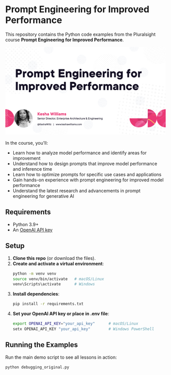 # Prompt Engineering for Improved Performance
This repository contains the Python code examples from the Pluralsight course **Prompt Engineering for Improved Performance**.

![Prompt Engineering for Improved Performance](https://github.com/keshawillz/prompt-engineering-for-improved-performance/blob/main/course_image.png)

In the course, you'll:
- Learn how to analyze model performance and identify areas for improvement
- Understand how to design prompts that improve model performance and inference time
- Learn how to optimize prompts for specific use cases and applications
- Gain hands-on experience with prompt engineering for improved model performance
- Understand the latest research and advancements in prompt engineering for generative AI

## Requirements
- Python 3.9+
- An [OpenAI API key](https://platform.openai.com/account/api-keys)

## Setup

1. **Clone this repo** (or download the files).
2. **Create and activate a virtual environment**:
    ```bash
    python -m venv venv
    source venv/bin/activate   # macOS/Linux
    venv\Scripts\activate      # Windows
    ```
3. **Install dependencies**:
    ```bash
    pip install -r requirements.txt
    ```
4. **Set your OpenAI API key or place in .env file**:
    ```bash
    export OPENAI_API_KEY="your_api_key"      # macOS/Linux
    setx OPENAI_API_KEY "your_api_key"        # Windows PowerShell
    ```

## Running the Examples

Run the main demo script to see all lessons in action:

```bash
python debugging_original.py

